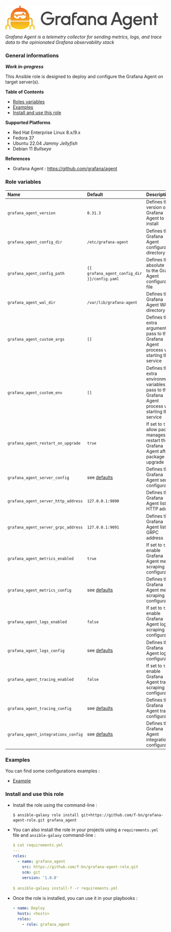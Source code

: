 <p><img src="https://raw.githubusercontent.com/grafana/agent/main/docs/sources/assets/logo_and_name.png" alt="gagent-logo" title="gagent" align="top" height=75 /></p>

*Grafana Agent is a telemetry collector for sending metrics, logs, and trace data to the opinionated Grafana observability stack*

### General informations

***Work in-progress***

This Ansible role is designed to deploy and configure the Grafana Agent on target server(s).

**Table of Contents**

  - [Roles variables](#role-variables)
  - [Examples](#examples)
  - [Install and use this role](#install-and-use-this-role)

**Supported Platforms**

  - Red Hat Enterprise Linux 8.x/9.x
  - Fedora 37
  - Ubuntu 22.04 *Jammy Jellyfish*
  - Debian 11 *Bullseye*

**References**

  - Grafana Agent : https://github.com/grafana/agent

### Role variables

| Name                              | Default                      | Description                                                      |
| :-------------------------------- | :--------------------------- | :--------------------------------------------------------------- |
| `grafana_agent_version`           | `0.31.3`                     | Defines the version of Grafana Agent to install                  |
| `grafana_agent_config_dir`        | `/etc/grafana-agent`         | Defines the Grafana Agent configuration directory                |
| `grafana_agent_config_path`       | `{{ grafana_agent_config_dir }}/config.yaml`| Defines the absolute path to the Grafana Agent configuration file |
| `grafana_agent_wal_dir`           | `/var/lib/grafana-agent`     | Defines the Grafana Agent WAL directory                          |
| `grafana_agent_custom_args`       | `[]`                         | Defines the extra arguments to pass to the Grafana Agent process when starting the service |
| `grafana_agent_custom_env`        | `[]`                         | Defines the extra environment variables to pass to the Grafana Agent process when starting the service |
| `grafana_agent_restart_on_upgrade`| `true`                       | If set to `true`, allow package manages to restart the Grafana Agent after a package upgrade |
| `grafana_agent_server_config`     | see [defaults](defaults/main.yml)| Defines the Grafana Agent server configuration               |
| `grafana_agent_server_http_address`| `127.0.0.1:9090`            | Defines the Grafana Agent listen HTTP address                    |
| `grafana_agent_server_grpc_address`| `127.0.0.1:9091`            | Defines the Grafana Agent listen GRPC address                    |
| `grafana_agent_metrics_enabled`    | `true`                      | If set to `true`, enable Grafana Agent metrics scraping configuration |
| `grafana_agent_metrics_config`     | see [defaults](defaults/main.yml)| Defines the Grafana Agent metrics scraping configuration    |
| `grafana_agent_logs_enabled`       | `false`                     | If set to `true`, enable Grafana Agent logs scraping configuration |
| `grafana_agent_logs_config`        | see [defaults](defaults/main.yml)| Defines the Grafana Agent logs configuration                |
| `grafana_agent_tracing_enabled`    | `false`                     | If set to `true`, enable Grafana Agent tracing scraping configuration |
| `grafana_agent_tracing_config`     | see [defaults](defaults/main.yml)| Defines the Grafana Agent tracing configuration             |
| `grafana_agent_integrations_config`| see [defaults](defaults/main.yml)| Defines the Grafana Agent integrations configurations       |

### Examples

You can find some configurations examples :

  - [Example](docs/examples.md)

### Install and use this role

* Install the role using the command-line :

  ```shell
  $ ansible-galaxy role install git+https://github.com/f-bn/grafana-agent-role.git grafana_agent
  ```

* You can also install the role in your projects using a `requirements.yml` file and `ansible-galaxy` command-line :

  ```YAML
  $ cat requirements.yml
  ---
  roles:
    - name: grafana_agent
      src: https://github.com/f-bn/grafana-agent-role.git
      scm: git
      version: '1.0.0'

  $ ansible-galaxy install-f -r requirements.yml
  ```

* Once the role is installed, you can use it in your playbooks :

  ```yaml
  - name: Deploy
    hosts: <hosts>
    roles:
      - role: grafana_agent
  ```
